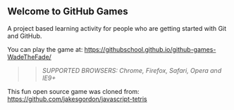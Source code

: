 ## Welcome to GitHub Games

A project based learning activity for people who are getting started with Git and GitHub.

You can play the game at: https://githubschool.github.io/github-games-WadeTheFade/

>> _*SUPPORTED BROWSERS*: Chrome, Firefox, Safari, Opera and IE9+_

This fun open source game was cloned from: https://github.com/jakesgordon/javascript-tetris
